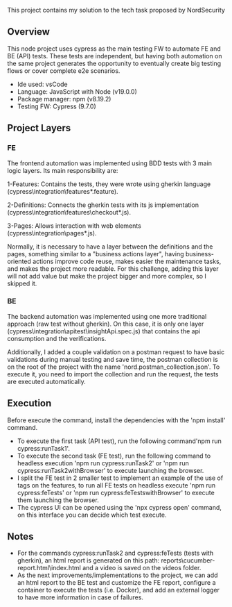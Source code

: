 This project contains my solution to the tech task proposed by NordSecurity

## Overview
This node project uses cypress as the main testing FW to automate FE and BE (API) tests. These tests are independent, but having both automation on the same project generates the opportunity to eventually create big testing flows or cover complete e2e scenarios.

+ Ide used: vsCode
+ Language: JavaScript with Node (v19.0.0)
+ Package manager: npm (v8.19.2)
+ Testing FW: Cypress (9.7.0)

## Project Layers
### FE
The frontend automation was implemented using BDD tests with 3 main logic layers. Its main responsibility are:

1-Features: Contains the tests, they were wrote using gherkin language (cypress\integration\features\*.feature).

2-Definitions: Connects the gherkin tests with its js implementation (cypress\integration\features\checkout\*.js).

3-Pages: Allows interaction with web elements (cypress\integration\pages\*.js).

Normally, it is necessary to have a layer between the definitions and the pages, something similar to a "business actions layer", having business-oriented actions improve code reuse, makes easier the maintenance tasks, and makes the project more readable. For this challenge, adding this layer will not add value but make the project bigger and more complex, so I skipped it.

### BE
The backend automation was implemented using one more traditional approach (raw test without gherkin). On this case, it is only one layer (cypress\integration\apitest\insightApi.spec.js) that contains the api consumption and the verifications. 

Additionally, I added a couple validation on a postman request to have basic validations during manual testing and save time, the postman collection is on the root of the project with the name 'nord.postman_collection.json'. To execute it, you need to import the collection and run the request, the tests are executed automatically.

## Execution
Before execute the command, install the dependencies with the 'npm install' command.
+ To execute the first task (API test), run the following command'npm run cypress:runTask1'.
+ To execute the second task (FE test), run the following command to headless execution 'npm run cypress:runTask2' or 'npm run cypress:runTask2withBrowser' to execute launching the browser.
+ I split the FE test in 2 smaller test to implement an example of the use of tags on the features, to run all FE tests on headless execute 'npm run cypress:feTests' or 'npm run cypress:feTestswithBrowser' to execute them launching the browser.
+ The cypress UI can be opened using the 'npx cypress open' command, on this interface you can decide which test execute.

## Notes
+ For the commands cypress:runTask2 and cypress:feTests (tests with gherkin), an html report is generated on this path: reports\cucumber-report.html\index.html and a video is saved on the videos folder.
+ As the next improvements/implementations to the project, we can add an html report to the BE test and customize the FE report, configure a container to execute the tests (i.e. Docker), and add an external logger to have more information in case of failures.